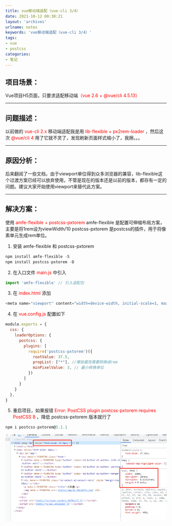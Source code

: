 ```yaml
---
title: vue移动端适配（vue-cli 3/4）
date: 2021-10-12 00:30:21
layout: 'archives'
urlname: notes
keywords: 'vue移动端适配（vue-cli 3/4）'
tags: 
- vue
- postcss
categories: 
- 笔记
---
```



## 项目场景：

Vue项目H5页面，只要求适配移动端<font color=red>（vue 2.6 + @vue/cli 4.5.13）</font>
<hr/>

## 问题描述：

以前做的<font color=red> vue-cli 2.x </font>移动端适配我是用 <font color=red> lib-flexible + px2rem-loader </font>，然后这次<font color=red> @vue/cli 4 </font>用了它就不灵了，发现刷新页面样式缩小了，我擦。。。

<hr/>

## 原因分析：

后来翻阅了一些文档，由于viewport单位得到众多浏览器的兼容，lib-flexible这个过渡方案已经可以放弃使用，不管是现在的版本还是以前的版本，都存有一定的问题。建议大家开始使用viewport来替代此方案。

<hr/>

## 解决方案：

使用<font color=red> amfe-flexible + postcss-pxtorem</font>
amfe-flexible 是配置可伸缩布局方案，主要是将1rem设为viewWidth/10
postcss-pxtorem 是postcss的插件，用于将像素单元生成rem单位。

 1. 安装 amfe-flexible 和 postcss-pxtorem
```javascript
npm install amfe-flexible -S
npm install postcss-pxtorem -D
```
 2. 在入口文件<font color=red> main.js  </font>中引入
 ```javascript
 import 'amfe-flexible' // 引入适配包
```
 3. 在<font color=red> index.html  </font>添加
 ```javascript
 <meta name="viewport" content="width=device-width, initial-scale=1, maximum-scale=1, minimum-scale=1, user-scalable=no">
```
 4. 在<font color=red> vue.config.js </font>配置如下
 
```javascript
module.exports = {
  css: {
    loaderOptions: {
      postcss: {
        plugins: [
          require('postcss-pxtorem')({
            rootValue: 37.5,
            propList: ["*"], //哪些属性需要转换成rem
            minPixelValue: 3, // 最小转换单位
          })
        ]
      }
    }
  },
}
```
 5. 重启项目，如果报错 <font color=red> Error: PostCSS plugin postcss-pxtorem requires PostCSS 8  </font>，降低  postcss-pxtorem 版本就行了
```javascript
npm i postcss-pxtorem@5.1.1
```
![](NO-002/1.png)